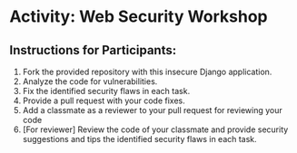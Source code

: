 # Activity: Web Security Workshop
## Instructions for Participants:

1. Fork the provided repository with this insecure Django application.
2. Analyze the code for vulnerabilities.
3. Fix the identified security flaws in each task.
4. Provide a pull request with your code fixes.
5. Add a classmate as a reviewer to your pull request for reviewing your code
6. [For reviewer] Review the code of your classmate and provide security suggestions and tips the identified security flaws in each task.
